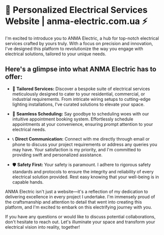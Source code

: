 # 🔌 Personalized Electrical Services Website | anma-electric.com.ua ⚡

I'm excited to introduce you to ANMA Electric, a hub for top-notch electrical services crafted by yours truly. With a focus on precision and innovation, I've designed this platform to revolutionize the way you engage with electrical solutions, tailored to your unique needs.

## Here's a glimpse into what ANMA Electric has to offer:

- 🔧 **Tailored Services:**
   Discover a bespoke suite of electrical services meticulously designed to cater to your residential, commercial, or industrial requirements. From intricate wiring setups to cutting-edge lighting installations, I've curated solutions to elevate your space.

- 📅 **Seamless Scheduling:**
   Say goodbye to scheduling woes with our intuitive appointment booking system. Effortlessly schedule appointments at your convenience, ensuring prompt attention to your electrical needs.

- 📞 **Direct Communication:**
   Connect with me directly through email or phone to discuss your project requirements or address any queries you may have. Your satisfaction is my priority, and I'm committed to providing swift and personalized assistance.
  
- 🛡️ **Safety First:**
   Your safety is paramount. I adhere to rigorous safety standards and protocols to ensure the integrity and reliability of every electrical solution provided. Rest easy knowing that your well-being is in capable hands.

ANMA Electric isn't just a website—it's a reflection of my dedication to delivering excellence in every project I undertake. I'm immensely proud of the craftsmanship and attention to detail that went into creating this platform, and I'm excited to embark on this electrifying journey with you.

If you have any questions or would like to discuss potential collaborations, don't hesitate to reach out. Let's illuminate your space and transform your electrical vision into reality, together!
